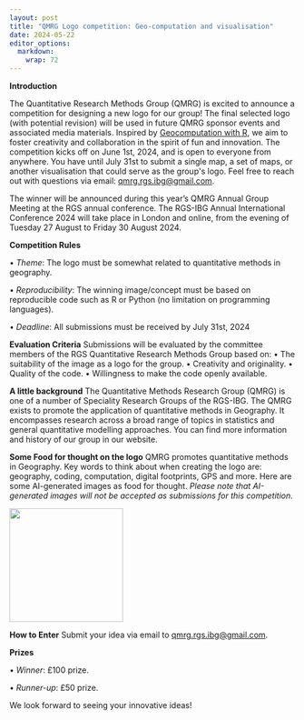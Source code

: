 ```yaml
---
layout: post
title: "QMRG Logo competition: Geo-computation and visualisation"
date: 2024-05-22
editor_options: 
  markdown: 
    wrap: 72
---
```


**Introduction**

The Quantitative Research Methods Group (QMRG) is excited to announce a
competition for designing a new logo for our group! The final selected
logo (with potential revision) will be used in future QMRG sponsor
events and associated media materials. Inspired by [Geocomputation with
R](https://geocompx.org/post/2023/map-cover-competition/), we aim to
foster creativity and collaboration in the spirit of fun and innovation.
The competition kicks off on June 1st, 2024, and is open to everyone
from anywhere. You have until July 31st to submit a single map, a set of
maps, or another visualisation that could serve as the group's logo.
Feel free to reach out with questions via email:
[qmrg.rgs.ibg@gmail.com](qmrg.rgs.ibg@gmail.com).

The winner will be announced during this year’s QMRG Annual Group
Meeting at the RGS annual conference. The RGS-IBG Annual International
Conference 2024 will take place in London and online, from the evening
of Tuesday 27 August to Friday 30 August 2024.

**Competition Rules**

• *Theme*: The logo must be somewhat related to quantitative methods in
geography.

• *Reproducibility*: The winning image/concept must be based on
reproducible code such as R or Python (no limitation on programming
languages).

• *Deadline*: All submissions must be received by July 31st, 2024

**Evaluation Criteria** Submissions will be evaluated by the committee
members of the RGS Quantitative Research Methods Group based on: • The
suitability of the image as a logo for the group. • Creativity and
originality. • Quality of the code. • Willingness to make the code
openly available.

**A little background** The Quantitative Methods Research Group (QMRG)
is one of a number of Speciality Research Groups of the RGS-IBG. The
QMRG exists to promote the application of quantitative methods in
Geography. It encompasses research across a broad range of topics in
statistics and general quantitative modelling approaches. You can find
more information and history of our group in our website.

**Some Food for thought on the logo** QMRG promotes quantitative methods
in Geography. Key words to think about when creating the logo are:
geography, coding, computation, digital footprints, GPS and more. Here
are some AI-generated images as food for thought. *Please note that
AI-generated images will not be accepted as submissions for this
competition*.

<img src="/images/ai_logo.jpg" width="200"/>


**How to Enter** Submit your idea via email to
[qmrg.rgs.ibg@gmail.com](qmrg.rgs.ibg@gmail.com).

**Prizes**

• *Winner*: £100 prize.

• *Runner-up*: £50 prize.

We look forward to seeing your innovative ideas!
